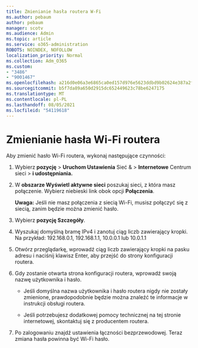 ```yaml
---
title: Zmienianie hasła routera W-Fi
ms.author: pebaum
author: pebaum
manager: scotv
ms.audience: Admin
ms.topic: article
ms.service: o365-administration
ROBOTS: NOINDEX, NOFOLLOW
localization_priority: Normal
ms.collection: Adm_O365
ms.custom:
- "3486"
- "9001467"
ms.openlocfilehash: a216d0e06a3e6865ca0ed157d976e5623ddbd9b02624e387a2f9755315f913bd
ms.sourcegitcommit: b5f7da89a650d2915dc652449623c78be6247175
ms.translationtype: MT
ms.contentlocale: pl-PL
ms.lasthandoff: 08/05/2021
ms.locfileid: "54119618"
---
```

# <a name="change-your-wi-fi-router-password"></a>Zmienianie hasła Wi-Fi routera

Aby zmienić hasło Wi-Fi routera, wykonaj następujące czynności:

1. Wybierz **pozycję**  >  **Uruchom Ustawienia** Sieć &  >  **Internetowe** Centrum sieci  >  **i udostępniania.**

2. W **obszarze Wyświetl aktywne sieci** poszukaj sieci, z która masz połączenie. Wybierz niebieski link obok opcji **Połączenia**.<br>

   **Uwaga:** Jeśli nie masz połączenia z siecią Wi-Fi, musisz połączyć się z siecią, zanim będzie można zmienić hasło.

3. Wybierz **pozycję Szczegóły**.

4. Wyszukaj domyślną bramę IPv4 i zanotuj ciąg liczb zawierający kropki. Na przykład: 192.168.0.1, 192.168.1.1, 10.0.0.1 lub 10.0.1.1

5. Otwórz przeglądarkę, wprowadź ciąg liczb zawierający kropki na pasku adresu i naciśnij klawisz Enter, aby przejść do strony konfiguracji routera.

6. Gdy zostanie otwarta strona konfiguracji routera, wprowadź swoją nazwę użytkownika i hasło.<br>
   - Jeśli domyślna nazwa użytkownika i hasło routera nigdy nie zostały zmienione, prawdopodobnie będzie można znaleźć te informacje w instrukcji obsługi routera.

   - Jeśli potrzebujesz dodatkowej pomocy technicznej na tej stronie internetowej, skontaktuj się z producentem routera.

7. Po zalogowaniu znajdź ustawienia łączności bezprzewodowej. Teraz zmiana hasła powinna być Wi-Fi hasło.
